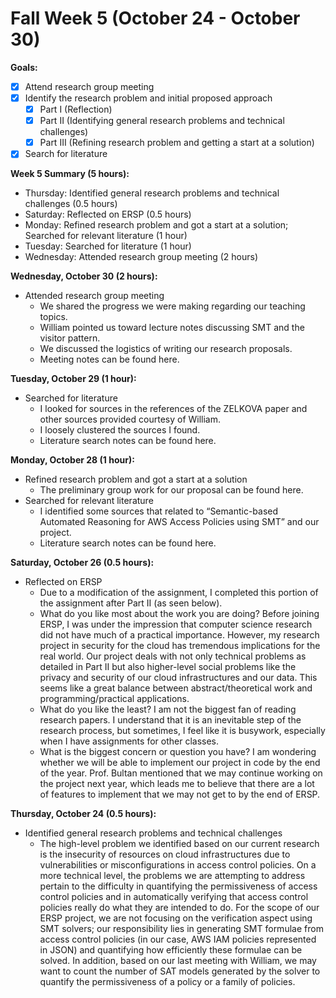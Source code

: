 # Fall Week 5 (October 24 - October 30)

**Goals:**
- [x] Attend research group meeting
- [x] Identify the research problem and initial proposed approach
  - [x] Part I (Reflection)
  - [x] Part II (Identifying general research problems and technical challenges)
  - [x] Part III (Refining research problem and getting a start at a solution)
- [x] Search for literature

**Week 5 Summary (5 hours):**
- Thursday: Identified general research problems and technical challenges (0.5 hours)
- Saturday: Reflected on ERSP (0.5 hours)
- Monday: Refined research problem and got a start at a solution; Searched for relevant literature (1 hour)
- Tuesday: Searched for literature (1 hour)
- Wednesday: Attended research group meeting (2 hours)

**Wednesday, October 30 (2 hours):**
- Attended research group meeting
  - We shared the progress we were making regarding our teaching topics.
  - William pointed us toward lecture notes discussing SMT and the visitor pattern.
  - We discussed the logistics of writing our research proposals.
  - Meeting notes can be found here.

**Tuesday, October 29 (1 hour):**
- Searched for literature
  - I looked for sources in the references of the ZELKOVA paper and other sources provided courtesy of William.
  - I loosely clustered the sources I found.
  - Literature search notes can be found here.

**Monday, October 28 (1 hour):**
- Refined research problem and got a start at a solution
  - The preliminary group work for our proposal can be found here.
- Searched for relevant literature
  - I identified some sources that related to “Semantic-based Automated Reasoning for AWS Access Policies using SMT” and our project.
  - Literature search notes can be found here.

**Saturday, October 26 (0.5 hours):**
- Reflected on ERSP
  - Due to a modification of the assignment, I completed this portion of the assignment after Part II (as seen below).
  - What do you like most about the work you are doing? Before joining ERSP, I was under the impression that computer science research did not have much of a practical importance. However, my research project in security for the cloud has tremendous implications for the real world. Our project deals with not only technical problems as detailed in Part II but also higher-level social problems like the privacy and security of our cloud infrastructures and our data. This seems like a great balance between abstract/theoretical work and programming/practical applications.
  - What do you like the least? I am not the biggest fan of reading research papers. I understand that it is an inevitable step of the research process, but sometimes, I feel like it is busywork, especially when I have assignments for other classes.
  - What is the biggest concern or question you have? I am wondering whether we will be able to implement our project in code by the end of the year. Prof. Bultan mentioned that we may continue working on the project next year, which leads me to believe that there are a lot of features to implement that we may not get to by the end of ERSP.

**Thursday, October 24 (0.5 hours):**
- Identified general research problems and technical challenges
  - The high-level problem we identified based on our current research is the insecurity of resources on cloud infrastructures due to vulnerabilities or misconfigurations in access control policies. On a more technical level, the problems we are attempting to address pertain to the difficulty in quantifying the permissiveness of access control policies and in automatically verifying that access control policies really do what they are intended to do. For the scope of our ERSP project, we are not focusing on the verification aspect using SMT solvers; our responsibility lies in generating SMT formulae from access control policies (in our case, AWS IAM policies represented in JSON) and quantifying how efficiently these formulae can be solved. In addition, based on our last meeting with William, we may want to count the number of SAT models generated by the solver to quantify the permissiveness of a policy or a family of policies. 
